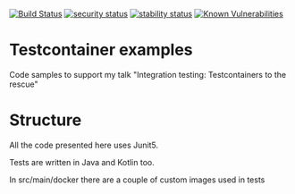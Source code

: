 [![Build Status](https://travis-ci.org/robfrank/testcontainers-examples.svg?branch=master)](https://travis-ci.org/robfrank/testcontainers-examples)
[![security status](https://www.meterian.com/badge/gh/robfrank/testcontainers-examples/security)](https://www.meterian.com/report/gh/robfrank/testcontainers-examples)
[![stability status](https://www.meterian.com/badge/gh/robfrank/testcontainers-examples/stability)](https://www.meterian.com/report/gh/robfrank/testcontainers-examples)
[![Known Vulnerabilities](https://snyk.io//test/github/robfrank/testcontainers-examples/badge.svg?targetFile=pom.xml)](https://snyk.io//test/github/robfrank/testcontainers-examples?targetFile=pom.xml)

# Testcontainer examples

Code samples to support my talk "Integration testing: Testcontainers to the rescue"

# Structure

All the code presented here uses Junit5.

Tests are written in Java and Kotlin too.

In src/main/docker there are a couple of custom images used in tests



